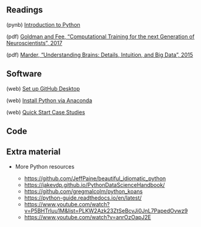 ## Readings

(pynb) 	[Introduction to Python](https://mark-kramer.github.io/Case-Studies-Python/01.html)

(pdf)   [Goldman and Fee, “Computational Training for the next Generation of Neuroscientists”, 2017](/Readings/Goldman_Fee_2017.pdf)

(pdf)   [Marder, “Understanding Brains: Details, Intuition, and Big Data”, 2015](/Readings/Marder_2015.pdf)

## Software

(web) 	[Set up GitHub Desktop](https://desktop.github.com/)

(web) 	[Install Python via Anaconda](https://www.anaconda.com/)

(web)   [Quick Start Case Studies](https://mark-kramer.github.io/Case-Studies-Python/intro.html#quick-start-to-learning-python-for-neural-data-analysis)

## Code


## Extra material

- More Python resources

  - https://github.com/JeffPaine/beautiful_idiomatic_python
  - https://jakevdp.github.io/PythonDataScienceHandbook/
  - https://github.com/gregmalcolm/python_koans
  - https://python-guide.readthedocs.io/en/latest/
  - https://www.youtube.com/watch?v=P5BHTrluu1M&list=PLKW2Azk23ZtSeBcvJi0JnL7PapedOvwz9
  - https://www.youtube.com/watch?v=anrOzOapJ2E
